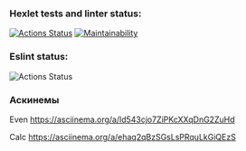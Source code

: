 ### Hexlet tests and linter status:
[![Actions Status](https://github.com/steshkof/frontend-project-lvl1/workflows/hexlet-check/badge.svg)](https://github.com/steshkof/frontend-project-lvl1/actions) [![Maintainability](https://api.codeclimate.com/v1/badges/a99a88d28ad37a79dbf6/maintainability)](https://codeclimate.com/github/codeclimate/codeclimate/maintainability) 

### Eslint status:
![Actions Status](https://github.com/steshkof/frontend-project-lvl1/actions/workflows/eslint.yml/badge.svg)

### Аскинемы
<!-- https://asciinema.org/a/y6qfRWcx1vh9p8NIYNx1LMTch -->
Even
https://asciinema.org/a/ld543cjo7ZiPKcXXqDnG2ZuHd

Calc
https://asciinema.org/a/ehaq2qBzSGsLsPRquLkGiQEzS




